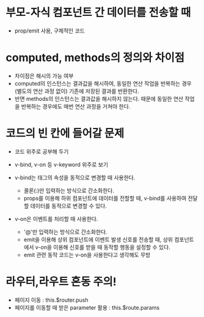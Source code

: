 # 부모-자식 컴포넌트 간 데이터를 전송할 때
- prop/emit 사용, 구체적인 코드

# computed, methods의 정의와 차이점

- 차이점은 해시의 가능 여부
- computed의 인스턴스는 결과값을 해시하여, 동일한 연산 작업을 반복하는 경우 (별도의 연산 과정 없이) 기존에 저장된 결과를 반환한다.
- 반면 methods의 인스턴스는 결과값을 해시하지 않는다. 때문에 동일한 연산 작업을 반복하는 경우에도 매번 연산 과정을 거쳐야 한다.

# 코드의 빈 칸에 들어갈 문제

- 코드 위주로 공부해 두기
- v-bind, v-on 등 v-keyword 위주로 보기

- v-bind는 태그의 속성을 동적으로 변경할 때 사용한다.
  - 콜론(:)만 입력하는 방식으로 간소화한다.
  - props를 이용해 하위 컴포넌트에 데이터를 전할할 때, v-bind를 사용하여 전달할 데이터를 동적으로 변경할 수 있다.

- v-on은 이벤트를 처리할 때 사용한다.
  - '@'만 입력하는 방식으로 간소화한다.
  - emit을 이용해 상위 컴포넌트에 이벤트 발생 신호를 전송할 때, 상위 컴포넌트에서 v-on을 이용해 신호를 받을 때 동작할 행동을 설정할 수 있다.
  - emit 관련 동작 코드는 v-on을 사용한다고 생각해도 무방

# 라우터,라우트 혼동 주의!

- 페이지 이동 : this.$router.push
- 페이지를 이동할 때 받은 parameter 활용 : this.$route.params